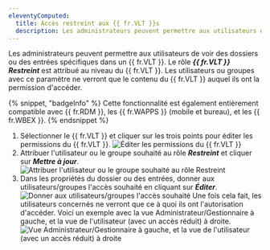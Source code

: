 ```yaml
---
eleventyComputed:
  title: Accès restreint aux {{ fr.VLT }}s
  description: Les administrateurs peuvent permettre aux utilisateurs de voir des dossiers ou des entrées spécifiques dans un {{ fr.VLT }}. Le rôle ***{{ fr.VLT }} Restreint*** est attribué au niveau du {{ fr.VLT }}. Les utilisateurs ou groupes avec ce paramètre ne verront que le contenu du {{ fr.VLT }} auquel ils ont la permission d'accéder.
---
```

Les administrateurs peuvent permettre aux utilisateurs de voir des dossiers ou des entrées spécifiques dans un {{ fr.VLT }}. Le rôle ***{{ fr.VLT }} Restreint*** est attribué au niveau du {{ fr.VLT }}. Les utilisateurs ou groupes avec ce paramètre ne verront que le contenu du {{ fr.VLT }} auquel ils ont la permission d'accéder.

{% snippet, "badgeInfo" %}
Cette fonctionnalité est également entièrement compatible avec {{ fr.RDM }}, les {{ fr.WAPPS }} (mobile et bureau), et les {{ fr.WBEX }}.
{% endsnippet %}

1. Sélectionner le {{ fr.VLT }} et cliquer sur les trois points pour éditer les permissions du {{ fr.VLT }}.
![Éditer les permissions du {{ fr.VLT }}](https://cdnweb.devolutions.net/docs/docs_en_hub_Hub6078.png)
1. Attribuer l'utilisateur ou le groupe souhaité au rôle ***Restreint*** et cliquer sur ***Mettre à jour***.
![Attribuer l'utilisateur ou le groupe souhaité au rôle Restreint](https://cdnweb.devolutions.net/docs/docs_en_hub_Hub6079.png)
1. Dans les propriétés du dossier ou des entrées, donner aux utilisateurs/groupes l'accès souhaité en cliquant sur ***Éditer***.
![Donner aux utilisateurs/groupes l'accès souhaité](https://cdnweb.devolutions.net/docs/docs_en_hub_Hub6080.png)
Une fois cela fait, les utilisateurs concernés ne verront que ce à quoi ils ont l'autorisation d'accéder. Voici un exemple avec la vue Administrateur/Gestionnaire à gauche, et la vue de l'utilisateur (avec un accès réduit) à droite.
![Vue Administrateur/Gestionnaire à gauche, et la vue de l'utilisateur (avec un accès réduit) à droite](https://cdnweb.devolutions.net/docs/docs_en_hub_Hub6077.png)
